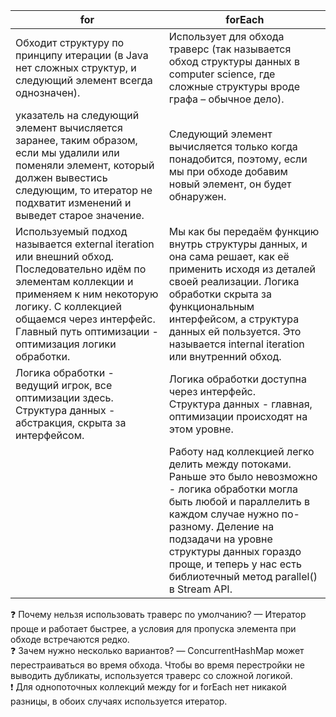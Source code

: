 
| for                                                                                                                                                                                                                                                  | forEach                                                                                                                                                                                                                                                                                          |
| ---------------------------------------------------------------------------------------------------------------------------------------------------------------------------------------------------------------------------------------------------- | ------------------------------------------------------------------------------------------------------------------------------------------------------------------------------------------------------------------------------------------------------------------------------------------------ |
| Обходит структуру по принципу итерации (в Java нет сложных структур, и следующий элемент всегда однозначен).                                                                                                                                         | Использует для обхода траверс (так называется обход структуры данных в computer science, где сложные структуры вроде графа – обычное дело).                                                                                                                                                      |
| указатель на следующий элемент вычисляется заранее, таким образом, если мы удалили или поменяли элемент, который должен вывестись следующим, то итератор не подхватит изменений и выведет старое значение.                                           | Следующий элемент вычисляется только когда понадобится, поэтому, если мы при обходе добавим новый элемент, он будет обнаружен.                                                                                                                                                                   |
| Используемый подход называется external iteration или внешний обход. Последовательно идём по элементам коллекции и применяем к ним некоторую логику. С коллекцией общаемся через интерфейс. Главный путь оптимизации - оптимизация логики обработки. | Мы как бы передаём функцию внутрь структуры данных, и она сама решает, как её применить исходя из деталей своей реализации. Логика обработки скрыта за функциональным интерфейсом, а структура данных ей пользуется. Это называется internal iteration или внутренний обход.                     |
| Логика обработки - ведущий игрок, все оптимизации здесь.<br>Структура данных - абстракция, скрыта за интерфейсом.                                                                                                                                    | Логика обработки доступна через интерфейс.<br>Структура данных - главная, оптимизации происходят на этом уровне.                                                                                                                                                                                 |
|                                                                                                                                                                                                                                                      | Работу над коллекцией легко делить между потоками. Раньше это было невозможно - логика обработки могла быть любой и параллелить в каждом случае нужно по-разному. Деление на подзадачи на уровне структуры данных гораздо проще, и теперь у нас есть библиотечный метод parallel() в Stream API. |
❓ Почему нельзя использовать траверс по умолчанию?
— Итератор проще и работает быстрее, а условия для пропуска элемента при обходе встречаются редко.<br>
❓ Зачем нужно несколько вариантов?
— ConcurrentHashMap может перестраиваться во время обхода. Чтобы во время перестройки не выводить дубликаты, используется траверс со сложной логикой.<br>
❗️ Для однопоточных коллекций между for и forEach нет никакой разницы, в обоих случаях используется итератор.
